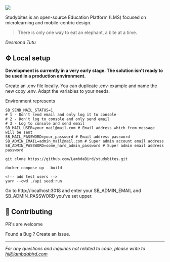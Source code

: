 ![](https://studybites.app/static/logo-3f147537b7f8ab547795ac93e5b10b24.png)

Studybites is an open-source Education Platform (LMS) focused on microlearning and mobile-centric design.

> There is only one way to eat an elephant, a bite at a time.

*Desmond Tutu*

## ⚙️ Local setup

**Development is currently in a very early stage. The solution isn't ready to be used in a production environment.**

Create an .env file locally. You can duplicate .env-example and name the new copy .env. Adapt the variables to your needs.

Environment represents
```dotenv
SB_SEND_MAIL_STATUS=1 
# 1 - Don't send email and only log it to console
# 2 - Don't log to console and only send email
# 3 - Log to console and send email 
SB_MAIL_USER=your_mail@mail.com # Email address which from message will be sent
SB_MAIL_PASSWORD=your_password # Email address password
SB_ADMIN_EMAIL=admin_mail@mail.com # Super admin account email address 
SB_ADMIN_PASSWORD=some_hard_admin_password # Super admin email address password
```

```
git clone https://github.com/LambdaBird/studybites.git

docker compose up --build

<!-- add test users -->
yarn --cwd ./api seed:run
```

Go to http://localhost:3018 and enter your SB_ADMIN_EMAIL and SB_ADMIN_PASSWORD you've set upper.

## 🤝 Contributing
PR's are welcome

Found a Bug ? Create an Issue.

---

*For any questions and inquiries not related to code, please write to hi@lambdabird.com*
